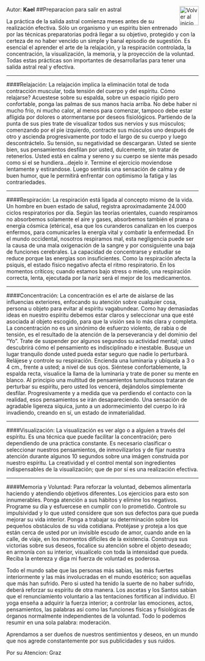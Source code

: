 Autor: **Kael**
<a href="https://github.com/Ocul-LB/Projecto-LB/wiki"><img align="right" alt="Volver al inicio" title="Volver al inicio " src="https://i.imgur.com/GodtzYG.png" width=50></a>
##Preparacion para salir en astral

La práctica de la salida astral comienza meses antes de su realización efectiva. Sólo un organismo y un espíritu bien entrenado por las técnicas preparatorias podrá llegar a su objetivo, protegido y con la certeza de no haber vencido un simple y banal episodio de sugestión. Es esencial el aprender el arte de la relajación, y la respiración controlada, la concentración, la visualización, la memoria, y la proyección de la voluntad. Todas estas prácticas son importantes de desarrollarlas para tener una salida astral real y efectiva.
<hr/>
####Relajación:
La relajación implica la eliminación total de toda contracción muscular, toda tensión del cuerpo y del espíritu. Cómo relajarse? Acuestese sobre su espalda, sobre un espacio rígido pero confortable, ponga las palmas de sus manos hacia arriba. No debe haber ni mucho frío, ni mucho calor, al menos para comenzar, tampoco debe estar afligida por dolores o atormentarse por deseos fisiológicos. Partiendo de la punta de sus pies trate de visualizar todos sus nervios y sus músculos; comenzando por el pie izquierdo, contracte sus músculos uno después de otro y ascienda progresivamente por todo el largo de su cuerpo y luego descontráctelo. Su tensión, su negatividad se descargaran. Usted se siente bien, sus pensamientos desfilan por usted, dulcemente, sin tratar de retenerlos. Usted está en calma y sereno y su cuerpo se siente más pesado como si el se hundiera…dejelo ir. Termine el ejercicio moviendose lentamente y estirandose. Luego sentirás una sensación de calma y de buen humor, que le permitirá enfrentar con optimismo la fatiga y las contrariedades.
<hr/>
####Respiración:
La respiración está ligada al concepto mismo de la vida. Un hombre en buen estado de salud, registra aproximadamente 24.000 ciclos respiratorios por día. Según las teorías orientales, cuando respiramos no absorbemos solamente el aire y gases, absorbemos también el prana o energía cósmica (etérica), esa que los curanderos canalizan en los cuerpos enfermos, para comunicarles la energía vital y combatir la enfermedad. En el mundo occidental, nosotros respiramos mal, esta negligencia puede ser la causa de una mala oxigenación de la sangre y por consiguiente una baja de funciones cerebrales. La capacidad de concentrarse y estudiar se reduce porque las energías son insuficientes. Como la respiración afecta la psiquis, el estado físico negativo afecta el ritmo respiratorio. En los momentos críticos; cuando estamos bajo stress o miedo, una respiración correcta, lenta, ejecutada por la nariz será el mejor de los medicamentos.
<hr/>
####Concentración:
La concentración es el arte de aislarse de las influencias exteriores, enfocando su atención sobre cualquier cosa, persona u objeto para evitar al espíritu vagabundear. Como hay demasiadas ideas en nuestro espíritu debemos estar claros y seleccionar una que esté asociada al objeto escogido, para que la visión sea lo más clara y completa. La concentración no es un sinónimo de esfuerzo violento, de rabia o de tensión, es el resultado de la atención de la perseverancia y del dominio del “Yo”. Trate de suspender por algunos segundos su actividad mental; usted descubrirá cómo el pensamiento es indisciplinado e inestable. Busque un lugar tranquilo donde usted pueda estar seguro que nadie lo perturbará. Relájese y controle su respiración. Encienda una luminaria y ubíquela a 3 o 4 cm., frente a usted; a nivel de sus ojos. Siéntese confortablemente, la espalda recta, visualice la llama de la luminaria y trate de poner su mente en blanco. Al principio una multitud de pensamientos tumultuosos trataran de perturbar su espíritu, pero usted los vencerá, dejándolos simplemente desfilar. Progresivamente y a medida que va perdiendo el contacto con la realidad, esos pensamientos se irán desapareciendo. Una sensación de agradable ligereza síquica, junto a un adormecimiento del cuerpo lo irá invadiendo, creando en sí, un estado de inmaterialidad.
<hr/>
####Visualización:
La visualización es ver algo o a alguien a través del espíritu. Es una técnica que puede facilitar la concentración; pero dependiendo de una práctica constante. Es necesario clasificar o seleccionar nuestros pensamientos, de inmovilizarlos y de fijar nuestra atención durante algunos 10 segundos sobre una imágen construida por nuestro espíritu. La creatividad y el control mental son ingredientes indispensables de la visualización; que de por sí es una realización efectiva.
<hr/>
####Memoria y Voluntad:
Para reforzar la voluntad, debemos alimentarla haciendo y atendiendo objetivos diferentes. Los ejercicios para esto son innumerables. Ponga atención a sus hábitos y elimine los negativos. Programe su día y esfuercese en cumplir con lo prometido. Controle su impulsividad y lo que usted considere que son sus defectos para que pueda mejorar su vida interior. Ponga a trabajar su determinación sobre los pequeños obstáculos de su vida cotidiana. Protéjase y proteja a los que están cerca de usted por un invisible escudo de amor, cuando ande en la calle, de viaje, en los momentos difíciles de la existencia. Construya sus victorias sobre sus deseos, focalice su atención sobre el objeto deseado; en armonía con su interior, visualícelo con toda la intensidad que pueda. Reciba la entereza y diga mi fuerza de voluntad es poderosa.

Todo el mundo sabe que las personas más sabias, las más fuertes interiormente y las más involucradas en el mundo esotérico; son aquellas que más han sufrido. Pero si usted ha tenido la suerte de no haber sufrido, deberá reforzar su espíritu de otra manera. Los ascetas y los Santos sabían que el renunciamiento voluntario a las tentaciones fortifican al individuo. El yoga enseña a adquirir la fuerza interior; a controlar las emociones, actos, pensamientos, las palabras así como las funciones físicas y fisiológicas de órganos normalmente independientes de la voluntad. Todo lo podemos resumir en una sola palabra: moderación.

Aprendamos a ser dueños de nuestros sentimientos y deseos, en un mundo que nos agrede constantemente por sus publicidades y sus ruidos.

Por su Atencion:
Graz
